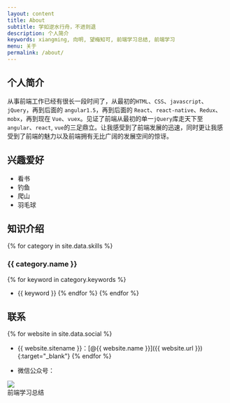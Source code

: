 ```yaml
---
layout: content
title: About
subtitle: 学如逆水行舟，不进则退
description: 个人简介
keywords: xiangming, 向明, 望梅知可, 前端学习总结, 前端学习
menu: 关于
permalink: /about/
---
```


## 个人简介

从事前端工作已经有很长一段时间了，从最初的`HTML`、`CSS`、`javascript`、`jQuery`，再到后面的 `angular1.5`，再到后面的 `React`、`react-native`、`Redux`、`mobx`，再到现在 `Vue`、`vuex`。见证了前端从最初的单一`jQuery`库走天下至`angular`、`react`, `vue`的三足鼎立。让我感受到了前端发展的迅速，同时更让我感受到了前端的魅力以及前端拥有无比广阔的发展空间的惊讶。

## 兴趣爱好

- 看书
- 钓鱼
- 爬山
- 羽毛球

## 知识介绍

{% for category in site.data.skills %}
### {{ category.name }}
{% for keyword in category.keywords %}
* {{ keyword }}
{% endfor %}
{% endfor %}

## 联系

{% for website in site.data.social %}
* {{ website.sitename }}：[@{{ website.name }}]({{ website.url }}){:target="_blank"}
{% endfor %}

* 微信公众号：
<div style='display: flex;vertical-align: top;'>
  <figure style="margin: 0;">
    <img src="https://gitee.com/xiangming25/picture/raw/master/2021-2-3/1612338183273-qrcode-8cm.jpg" />
    <figcaption style="text-align: center;">前端学习总结</figcaption>
  </figure>
</div>